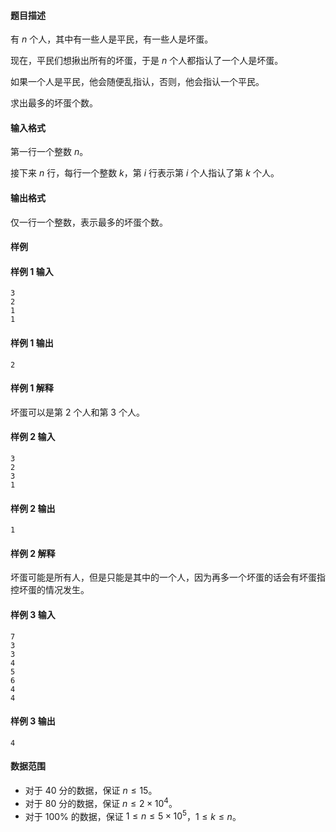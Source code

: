 #### 题目描述
有 $n$ 个人，其中有一些人是平民，有一些人是坏蛋。

现在，平民们想揪出所有的坏蛋，于是 $n$ 个人都指认了一个人是坏蛋。

如果一个人是平民，他会随便乱指认，否则，他会指认一个平民。

求出最多的坏蛋个数。
#### 输入格式
第一行一个整数 $n$。

接下来 $n$ 行，每行一个整数 $k$，第 $i$ 行表示第 $i$ 个人指认了第 $k$ 个人。
#### 输出格式
仅一行一个整数，表示最多的坏蛋个数。
#### 样例
#### 样例 1 输入
```
3
2
1
1
```
#### 样例 1 输出
```
2
```
#### 样例 1 解释
坏蛋可以是第 $2$ 个人和第 $3$ 个人。
#### 样例 2 输入
```
3
2
3
1
```
#### 样例 2 输出
```
1
```
#### 样例 2 解释
坏蛋可能是所有人，但是只能是其中的一个人，因为再多一个坏蛋的话会有坏蛋指控坏蛋的情况发生。
#### 样例 3 输入
```
7
3
3
4
5
6
4
4
```
#### 样例 3 输出
```
4
```
#### 数据范围
- 对于 $40$ 分的数据，保证 $n\le 15$。
- 对于 $80$ 分的数据，保证 $n\le 2\times 10^4$。
- 对于 $100\%$ 的数据，保证 $1\le n\le 5\times 10^5$，$1\le k\le n$。
